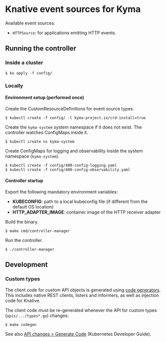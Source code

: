 # Knative event sources for Kyma

Available event sources:

* `HTTPSource`: for applications emitting HTTP events.

## Running the controller

### Inside a cluster

```console
$ ko apply -f config/
```

### Locally

#### Environment setup (performed once)

Create the CustomResourceDefinitions for event source types.

```console
$ kubectl create -f config/ -l kyma-project.io/crd-install=true
```

Create the `kyma-system` system namespace if it does not exist. The controller watches ConfigMaps inside it.

```console
$ kubectl create ns kyma-system
```

Create ConfigMaps for logging and observability inside the system namespace (`kyma-system`).

```console
$ kubectl create -f config/400-config-logging.yaml
$ kubectl create -f config/400-config-observability.yaml
```

#### Controller startup

Export the following mandatory environment variables:

* **KUBECONFIG**: path to a local kubeconfig file (if different from the default OS location)
* **HTTP_ADAPTER_IMAGE**: container image of the HTTP receiver adapter

Build the binary.

```console
$ make cmd/controller-manager
```

Run the controller.

```console
$ ./controller-manager
```

## Development

### Custom types

The client code for custom API objects is generated using [code generators](https://github.com/kubernetes/code-generator/). This includes native REST clients, listers and informers, as well as injection code for Knative.

The client code must be re-generated whenever the API for custom types (`apis/.../types*.go`) changes:

```console
$ make codegen
```

See also [API changes > Generate Code](https://github.com/kubernetes/community/blob/master/contributors/devel/sig-architecture/api_changes.md#generate-code) (Kubernetes Developer Guide).
